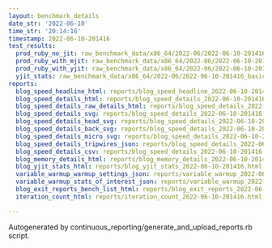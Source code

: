 ```yaml
---
layout: benchmark_details
date_str: '2022-06-10'
time_str: '20:14:16'
timestamp: 2022-06-10-201416
test_results:
  prod_ruby_no_jit: raw_benchmark_data/x86_64/2022-06/2022-06-10-201416_basic_benchmark_prod_ruby_no_jit.json
  prod_ruby_with_mjit: raw_benchmark_data/x86_64/2022-06/2022-06-10-201416_basic_benchmark_prod_ruby_with_mjit.json
  prod_ruby_with_yjit: raw_benchmark_data/x86_64/2022-06/2022-06-10-201416_basic_benchmark_prod_ruby_with_yjit.json
  yjit_stats: raw_benchmark_data/x86_64/2022-06/2022-06-10-201416_basic_benchmark_yjit_stats.json
reports:
  blog_speed_headline_html: reports/blog_speed_headline_2022-06-10-201416.html
  blog_speed_details_html: reports/blog_speed_details_2022-06-10-201416.html
  blog_speed_details_raw_details_html: reports/blog_speed_details_2022-06-10-201416.raw_details.html
  blog_speed_details_svg: reports/blog_speed_details_2022-06-10-201416.svg
  blog_speed_details_head_svg: reports/blog_speed_details_2022-06-10-201416.head.svg
  blog_speed_details_back_svg: reports/blog_speed_details_2022-06-10-201416.back.svg
  blog_speed_details_micro_svg: reports/blog_speed_details_2022-06-10-201416.micro.svg
  blog_speed_details_tripwires_json: reports/blog_speed_details_2022-06-10-201416.tripwires.json
  blog_speed_details_csv: reports/blog_speed_details_2022-06-10-201416.csv
  blog_memory_details_html: reports/blog_memory_details_2022-06-10-201416.html
  blog_yjit_stats_html: reports/blog_yjit_stats_2022-06-10-201416.html
  variable_warmup_warmup_settings_json: reports/variable_warmup_2022-06-10-201416.warmup_settings.json
  variable_warmup_stats_of_interest_json: reports/variable_warmup_2022-06-10-201416.stats_of_interest.json
  blog_exit_reports_bench_list_html: reports/blog_exit_reports_2022-06-10-201416.bench_list.html
  iteration_count_html: reports/iteration_count_2022-06-10-201416.html

---
```

Autogenerated by continuous_reporting/generate_and_upload_reports.rb script.
